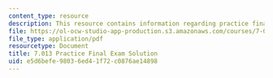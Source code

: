 ```yaml
---
content_type: resource
description: This resource contains information regarding practice final exam solution.
file: https://ol-ocw-studio-app-production.s3.amazonaws.com/courses/7-013-introductory-biology-spring-2013/e5d6befe98036ed41f72c0876ae14898_MIT7_013S13_Final_SP09-S.pdf
file_type: application/pdf
resourcetype: Document
title: 7.013 Practice Final Exam Solution
uid: e5d6befe-9803-6ed4-1f72-c0876ae14898
---
```

